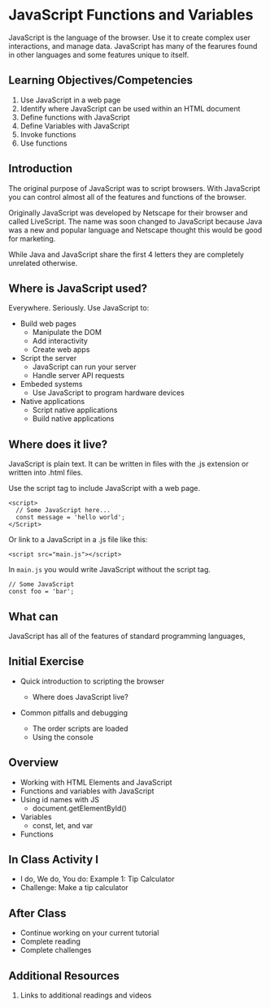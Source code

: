 # JavaScript Functions and Variables 

JavaScript is the language of the browser. Use it to create 
complex user interactions, and manage data. JavaScript 
has many of the fearures found in other languages and some 
features unique to itself. 

## Learning Objectives/Competencies

1. Use JavaScript in a web page
1. Identify where JavaScript can be used within an HTML document
1. Define functions with JavaScript 
1. Define Variables with JavaScript
1. Invoke functions
1. Use functions

## Introduction

The original purpose of JavaScript was to script 
browsers. With JavaScript you can control almost all 
of the features and functions of the browser. 

Originally JavaScript was developed by Netscape for their 
browser and called LiveScript. The name was soon changed to 
JavaScript because Java was a new and popular language and 
Netscape thought this would be good for marketing.

While Java and JavaScript share the first 4 letters they 
are completely unrelated otherwise. 

## Where is JavaScript used? 

Everywhere. Seriously. Use JavaScript to: 

- Build web pages
  - Manipulate the DOM
  - Add interactivity
  - Create web apps 
- Script the server
  - JavaScript can run your server
  - Handle server API requests
- Embeded systems
  - Use JavaScript to program hardware devices
- Native applications
  - Script native applications 
  - Build native applications

## Where does it live?

JavaScript is plain text. It can be written in files with 
the .js extension or written into .html files.

Use the script tag to include JavaScript with a web page. 

```
<script>
  // Some JavaScript here...
  const message = 'hello world';
</Script>
```

Or link to a JavaScript in a .js file like this: 

```
<script src="main.js"></script>
```

In `main.js` you would write JavaScript without the script tag. 

```
// Some JavaScript
const foo = 'bar';
```

## What can 

JavaScript has all of the features of standard programming 
languages, 

## Initial Exercise

- Quick introduction to scripting the browser




  - Where does JavaScript live? 
  
- Common pitfalls and debugging
  - The order scripts are loaded
  - Using the console

## Overview 

- Working with HTML Elements and JavaScript
- Functions and variables with JavaScript
- Using id names with JS
  - document.getElementById()
- Variables 
  - const, let, and var
- Functions 

## In Class Activity I

- I do, We do, You do: Example 1: Tip Calculator
- Challenge: Make a tip calculator

## After Class

- Continue working on your current tutorial
- Complete reading
- Complete challenges

## Additional Resources

1. Links to additional readings and videos
